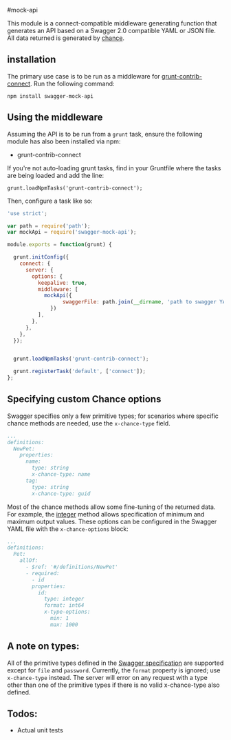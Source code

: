 #mock-api

This module is a connect-compatible middleware generating function that generates an API based on a Swagger 2.0 compatible YAML or JSON file. All data returned is generated by [chance](http://chancejs.com/).

## installation

The primary use case is to be run as a middleware for [grunt-contrib-connect](https://github.com/gruntjs/grunt-contrib-connect). Run the following command:

`npm install swagger-mock-api`

## Using the middleware

Assuming the API is to be run from a `grunt` task, ensure the following module has also been installed via npm:

* grunt-contrib-connect

If you're not auto-loading grunt tasks, find in your Gruntfile where the tasks are being loaded and add the line:

`grunt.loadNpmTasks('grunt-contrib-connect');`

Then, configure a task like so:

```javascript
'use strict';

var path = require('path');
var mockApi = require('swagger-mock-api');

module.exports = function(grunt) {

  grunt.initConfig({
    connect: {
      server: {
        options: {
          keepalive: true,
          middleware: [
            mockApi({
                  swaggerFile: path.join(__dirname, 'path to swagger YAML or JSON file')
              })
          ],
        },
      },
    },
  });


  grunt.loadNpmTasks('grunt-contrib-connect');

  grunt.registerTask('default', ['connect']);
};


```

## Specifying custom Chance options

Swagger specifies only a few primitive types; for scenarios where specific chance methods are needed, use the `x-chance-type` field.

```yaml
...
definitions:
  NewPet:
    properties:
      name:
        type: string
        x-chance-type: name
      tag:
        type: string
        x-chance-type: guid
```


Most of the chance methods allow some fine-tuning of the returned data.  For example, the [integer](http://chancejs.com/#integer) method allows specification of minimum and maximum output values.  These options can be configured in the Swagger YAML file with the `x-chance-options` block:

```yaml
...
definitions:
  Pet:
    allOf:
      - $ref: '#/definitions/NewPet'
      - required:
        - id
        properties:
          id:
            type: integer
            format: int64
            x-type-options:
              min: 1
              max: 1000
```

## A note on types:

All of the primitive types defined in the [Swagger specification](https://github.com/swagger-api/swagger-spec/blob/master/versions/2.0.md#data-types) are supported except for `file` and `password`.  Currently, the `format` property is ignored; use `x-chance-type` instead.  The server will error on any request with a type other than one of the primitive types if there is no valid x-chance-type also defined.

## Todos:

* Actual unit tests
